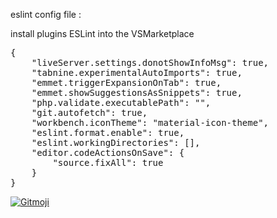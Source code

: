 <p>eslint config file :</p>
<p>install plugins ESLint into the VSMarketplace</p>
<pre>
{
    "liveServer.settings.donotShowInfoMsg": true,
    "tabnine.experimentalAutoImports": true,
    "emmet.triggerExpansionOnTab": true,
    "emmet.showSuggestionsAsSnippets": true,
    "php.validate.executablePath": "",
    "git.autofetch": true,
    "workbench.iconTheme": "material-icon-theme",
    "eslint.format.enable": true,
    "eslint.workingDirectories": [],
    "editor.codeActionsOnSave": {
        "source.fixAll": true
    }
}
</pre>

<a href="https://gitmoji.dev">
  <img src="https://img.shields.io/badge/gitmoji-%20😜%20😍-FFDD67.svg?style=flat-square" alt="Gitmoji">
</a>